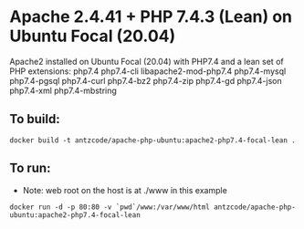 # Apache 2.4.41 + PHP 7.4.3 (Lean) on Ubuntu Focal (20.04)

Apache2 installed on Ubuntu Focal (20.04) with PHP7.4 and a lean set of PHP extensions: php7.4 php7.4-cli libapache2-mod-php7.4
php7.4-mysql php7.4-pgsql php7.4-curl php7.4-bz2 php7.4-zip php7.4-gd php7.4-json php7.4-xml php7.4-mbstring

## To build:

```
docker build -t antzcode/apache-php-ubuntu:apache2-php7.4-focal-lean .
```

## To run:
* Note: web root on the host is at ./www in this example
```
docker run -d -p 80:80 -v `pwd`/www:/var/www/html antzcode/apache-php-ubuntu:apache2-php7.4-focal-lean
```
